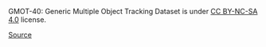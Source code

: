 GMOT-40: Generic Multiple Object Tracking Dataset is under [CC BY-NC-SA 4.0](https://creativecommons.org/licenses/by-nc-sa/4.0/) license.

[Source](https://github.com/Spritea/GMOT40#License)